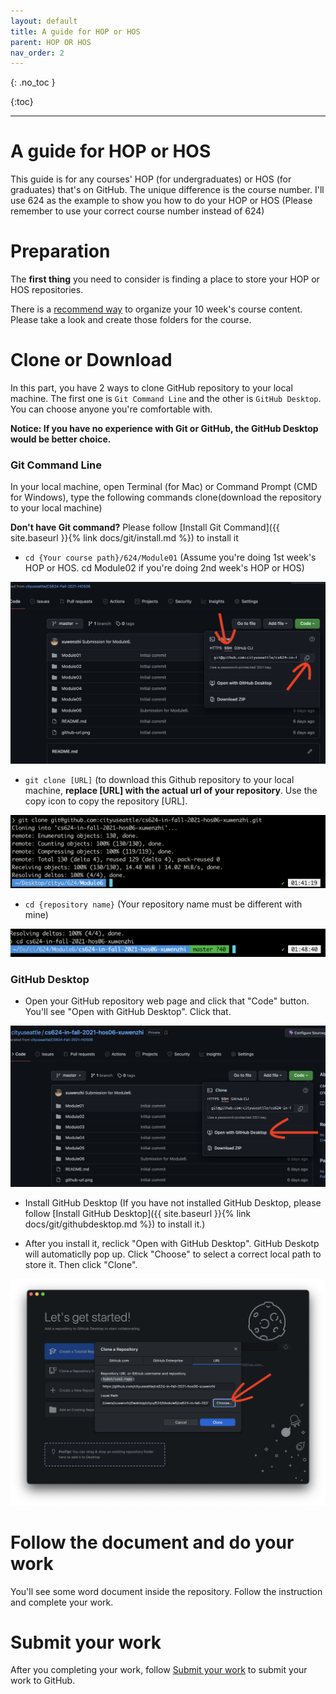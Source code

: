 ```yaml
---
layout: default
title: A guide for HOP or HOS
parent: HOP OR HOS
nav_order: 2
---
```



{: .no_toc }


{:toc}

---

# A guide for HOP or HOS


This guide is for any courses' HOP (for undergraduates) or HOS (for graduates) that's on GitHub. The unique difference is the course number. I'll use 624 as the example to show you how to do your HOP or HOS (Please remember to use your correct course number instead of 624)

# Preparation

The **first thing** you need to consider is finding a place to store your HOP or HOS repositories. 

There is a [recommend way](../organization/) to organize your 10 week's course content. Please take a look and create those folders for the course.

# Clone or Download

In this part, you have 2 ways to clone GitHub repository to your local machine. The first one is `Git Command Line` and the other is `GitHub Desktop`. You can choose anyone you're comfortable with.

**Notice: If you have no experience with Git or GitHub, the GitHub Desktop would be better choice.**


### Git Command Line

In your local machine, open Terminal (for Mac) or Command Prompt (CMD for Windows), type the following commands clone(download the repository to your local machine)

**Don't have Git command?** Please follow [Install Git Command]({{ site.baseurl }}{% link docs/git/install.md %}) to install it

* `cd {Your course path}/624/Module01` (Assume you're doing 1st week's HOP or HOS. cd Module02 if you're doing 2nd week's HOP or HOS)

![HOP and HOS organized sturcture](/assets/images/hos-readme-sample.png)

* `git clone [URL]` (to download this Github repository to your local machine, **replace [URL] with the actual url of your repository**. Use the copy icon to copy the repository [URL].

![HOP and HOS organized sturcture](/assets/images/hos-readme-clone.png)

* `cd {repository name}` (Your repository name must be different with mine)

![HOP and HOS organized sturcture](/assets/images/hos-readme-cd.png)

### GitHub Desktop

* Open your GitHub repository web page and click that "Code" button. You'll see "Open with GitHub Desktop". Click that.

![](/assets/images/hos-readme-clone-desktop.png)

* Install GitHub Desktop (If you have not installed GitHub Desktop, please follow [Install GitHub Desktop]({{ site.baseurl }}{% link docs/git/githubdesktop.md %}) to install it.)

* After you install it, reclick "Open with GitHub Desktop". GitHub Deskotp will automaticlly pop up. Click "Choose" to select a correct local path to store it. Then click "Clone".

![](/assets/images/github-desktop-clone.png)



# Follow the document and do your work

You'll see some word document inside the repository. Follow the instruction and complete your work.


# Submit your work

After you completing your work, follow [Submit your work](../submit/) to submit your work to GitHub.
